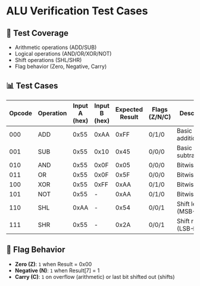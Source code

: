 
# ALU Verification Test Cases

## 🧪 Test Coverage
- Arithmetic operations (ADD/SUB)  
- Logical operations (AND/OR/XOR/NOT)  
- Shift operations (SHL/SHR)  
- Flag behavior (Zero, Negative, Carry)  

## 📊 Test Cases
| Opcode | Operation | Input A (hex) | Input B (hex) | Expected Result | Flags (Z/N/C) | Description           |
|--------|-----------|---------------|---------------|-----------------|--------------|-----------------------|
| 000    | ADD       | 0x55          | 0xAA          | 0xFF            | 0/1/0        | Basic addition        |
| 001    | SUB       | 0x55          | 0x10          | 0x45            | 0/0/0        | Basic subtraction     |
| 010    | AND       | 0x55          | 0x0F          | 0x05            | 0/0/0        | Bitwise AND           |
| 011    | OR        | 0x55          | 0x0F          | 0x5F            | 0/0/0        | Bitwise OR            |
| 100    | XOR       | 0x55          | 0xFF          | 0xAA            | 0/1/0        | Bitwise XOR           |
| 101    | NOT       | 0x55          | -             | 0xAA            | 0/1/0        | Bitwise NOT           |
| 110    | SHL       | 0xAA          | -             | 0x54            | 0/0/1        | Shift left (MSB→Carry)|
| 111    | SHR       | 0x55          | -             | 0x2A            | 0/0/1        | Shift right (LSB→Carry)|

## 🚩 Flag Behavior
- **Zero (Z)**: `1` when Result = 0x00  
- **Negative (N)**: `1` when Result[7] = 1  
- **Carry (C)**: `1` on overflow (arithmetic) or last bit shifted out (shifts)  
